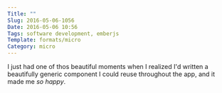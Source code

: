 ```yaml
---
Title: ""
Slug: 2016-05-06-1056
Date: 2016-05-06 10:56
Tags: software development, emberjs
Template: formats/micro
Category: micro
---
```


I just had one of thos beautiful moments when I realized I'd written a beautifully generic component I could reuse throughout the app, and it made me *so happy*.
